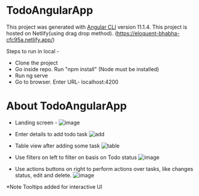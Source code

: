 # TodoAngularApp

This project was generated with [Angular CLI](https://github.com/angular/angular-cli) version 11.1.4.
This project is hosted on Netlify(using drag drop method). (https://eloquent-bhabha-cfc95a.netlify.app/)

Steps to run in local -
- Clone the project
- Go inside repo. Run "npm install" (Node must be installed)
- Run ng serve
- Go to browser. Enter URL- localhost:4200

# About TodoAngularApp

- Landing screen - 
![image](https://user-images.githubusercontent.com/34910004/132122586-394b8aff-6cc7-4509-80a1-620fc2c4be50.png)

- Enter details to add todo task
![add](https://user-images.githubusercontent.com/34910004/132122622-6f5c137e-5ff7-4f8a-ab15-6468e545ae74.PNG)

- Table view after adding some task
![table](https://user-images.githubusercontent.com/34910004/132122670-ccae1cfd-fc60-4238-8f7c-7d5dd113460f.PNG)

- Use filters on left to filter on basis on Todo status
![image](https://user-images.githubusercontent.com/34910004/132122696-d6862e4a-ded7-4fda-b5b3-fe2e9054298e.png)

- Use actions buttons on right to perform actions over tasks, like changes status, edit and delete.
![image](https://user-images.githubusercontent.com/34910004/132122709-b914beb8-e6e4-4e0e-ab38-f9e7eafecc36.png)

*Note Tooltips added for interactive UI
